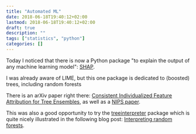 ```yaml
---
title: "Automated ML"
date: 2018-06-18T19:40:12+02:00
lastmod: 2018-06-18T19:40:12+02:00
draft: true
description: ""
tags: ["statistics", "python"]
categories: []
---
```


Today I noticed that there is now a Python package "to explain the output of any machine learning model": [SHAP](https://github.com/slundberg/shap).

<!--more-->

I was already aware of LIME, but this one package is dedicated to (boosted) trees, including random forests

There is an arXiv paper right there: [Consistent Individualized Feature Attribution for Tree Ensembles](https://arxiv.org/abs/1802.03888), as well as a [NIPS paper](http://papers.nips.cc/paper/7062-a-unified-approach-to-interpreting-model-predictions.pdf).


This was also a good opportunity to try the [treeinterpreter](https://github.com/andosa/treeinterpreter) package which is quite nicely illustrated in the following blog post: [Interpreting random forests](http://blog.datadive.net/interpreting-random-forests/).
